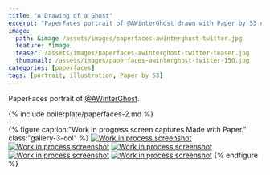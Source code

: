 ```yaml
---
title: "A Drawing of a Ghost"
excerpt: "PaperFaces portrait of @AWinterGhost drawn with Paper by 53 on an iPad."
image: 
  path: &image /assets/images/paperfaces-awinterghost-twitter.jpg 
  feature: *image
  teaser: /assets/images/paperfaces-awinterghost-twitter-teaser.jpg
  thumbnail: /assets/images/paperfaces-awinterghost-twitter-150.jpg
categories: [paperfaces]
tags: [portrait, illustration, Paper by 53]
---
```


PaperFaces portrait of [@AWinterGhost](https://twitter.com/AWinterGhost).

{% include boilerplate/paperfaces-2.md %}

{% figure caption:"Work in progress screen captures Made with Paper." class:"gallery-3-col" %}
[![Work in process screenshot](/assets/images/paperfaces-awinterghost-process-1-600.jpg)](/assets/images/paperfaces-awinterghost-process-1-lg.jpg) [![Work in process screenshot](/assets/images/paperfaces-awinterghost-process-2-600.jpg)](/assets/images/paperfaces-awinterghost-process-2-lg.jpg) [![Work in process screenshot](/assets/images/paperfaces-awinterghost-process-3-600.jpg)](/assets/images/paperfaces-awinterghost-process-3-lg.jpg) [![Work in process screenshot](/assets/images/paperfaces-awinterghost-process-4-600.jpg)](/assets/images/paperfaces-awinterghost-process-4-lg.jpg) [![Work in process screenshot](/assets/images/paperfaces-awinterghost-process-5-600.jpg)](/assets/images/paperfaces-awinterghost-process-5-lg.jpg)
{% endfigure %}
